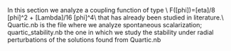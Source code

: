 In this section we analyze a coupling function of type \\
F(\[phi])=\[eta]/8 \[phi]^2 +  \[Lambda]/16 \[phi]^4\\
that has already been studied in literature.\\
Quartic.nb is the file where we analyze spontaneous scalarization;
quartic_stability.nb the one in which we study the stability under radial perturbations of the solutions found from Quartic.nb 
